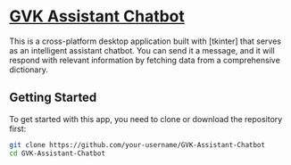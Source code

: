 # [GVK Assistant Chatbot]()

This is a cross-platform desktop application built with [tkinter] that serves as an intelligent assistant chatbot. You can send it a message, and it will respond with relevant information by fetching data from a comprehensive dictionary.

## Getting Started

To get started with this app, you need to clone or download the repository first:

```bash
git clone https://github.com/your-username/GVK-Assistant-Chatbot
cd GVK-Assistant-Chatbot
